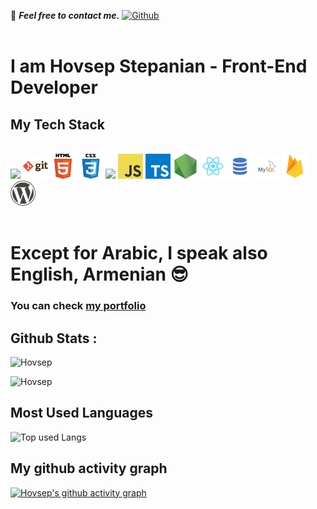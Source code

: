 📝 **_Feel free to contact me._** [![Github](https://img.shields.io/github/followers/HOVSEP93?label=Follow%20Me&style=social)](https://github.com/HOVSEP93)
<br><br>

# I am Hovsep Stepanian - Front-End Developer

## My Tech Stack

<br>
<code><img height="40" src="https://user-images.githubusercontent.com/674621/71187801-14e60a80-2280-11ea-94c9-e56576f76baf.png"></code>
<code><img height="40" src="https://raw.githubusercontent.com/github/explore/80688e429a7d4ef2fca1e82350fe8e3517d3494d/topics/git/git.png"></code>
<code><img height="40" src="https://raw.githubusercontent.com/github/explore/80688e429a7d4ef2fca1e82350fe8e3517d3494d/topics/html/html.png"></code>
<code><img height="40" src="https://raw.githubusercontent.com/github/explore/80688e429a7d4ef2fca1e82350fe8e3517d3494d/topics/css/css.png"></code>
<code><img height="40" src="https://raw.githubusercontent.com/github/explore/80688e429a7d4ef2fca1e82350fe8e3517d3494d/topics/bootstrap/tailwind.png"></code>
<code><img height="40" src="https://raw.githubusercontent.com/github/explore/80688e429a7d4ef2fca1e82350fe8e3517d3494d/topics/javascript/javascript.png"></code>
<code><img height="40" src="https://raw.githubusercontent.com/github/explore/80688e429a7d4ef2fca1e82350fe8e3517d3494d/topics/typescript/typescript.png"></code>
<code><img height="40" src="https://raw.githubusercontent.com/github/explore/80688e429a7d4ef2fca1e82350fe8e3517d3494d/topics/nodejs/nodejs.png"></code>
<code><img height="40" src="https://raw.githubusercontent.com/github/explore/80688e429a7d4ef2fca1e82350fe8e3517d3494d/topics/react/react.png"></code>
<code><img height="40" src="https://raw.githubusercontent.com/github/explore/80688e429a7d4ef2fca1e82350fe8e3517d3494d/topics/sql/sql.png"></code>
<code><img height="40" src="https://raw.githubusercontent.com/github/explore/80688e429a7d4ef2fca1e82350fe8e3517d3494d/topics/mysql/mysql.png"></code>
<code><img height="40" src="https://raw.githubusercontent.com/github/explore/80688e429a7d4ef2fca1e82350fe8e3517d3494d/topics/firebase/firebase.png"></code>
<code><img height="40" src="https://raw.githubusercontent.com/github/explore/80688e429a7d4ef2fca1e82350fe8e3517d3494d/topics/wordpress/wordpress.png"></code>
<br><br>

# Except for Arabic, I speak also English, Armenian 😎<br>

### You can check [my portfolio](https://hovsep21.netlify.app/)

## Github Stats :

<!-- ![GitHub Activity Graph](https://activity-graph.herokuapp.com/graph?username=HOVSEP93)  -->
<p><img src="https://github-readme-streak-stats.herokuapp.com/?user=HOVSEP93&theme=nightowl" alt="Hovsep" /></p>
<p><img src="https://github-readme-stats.vercel.app/api?username=HOVSEP93&show_icons=true&theme=nightowl" alt="Hovsep" /></p>

## Most Used Languages

![Top used Langs](https://github-readme-stats.vercel.app/api/top-langs/?username=HOVSEP93&layout=compact&theme=nightowl)

## My github activity graph

<!-- [![My github activity graph](https://activity-graph.herokuapp.com/graph?username=HOVSEP93&bg_color=fffff0&color=708090&line=24292e&point=24292e&area=true&hide_border=true)](https://github.com/HOVSEP93/github-readme-activity-graph) -->

[![Hovsep's github activity graph](https://github-readme-activity-graph.cyclic.app/graph?username=HOVSEP93&theme=tokyo-night)](https://github.com/ashutosh00710/github-readme-activity-graph)
